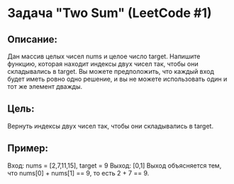 # Задача "Two Sum" (LeetCode #1)

## Описание:

Дан массив целых чисел nums и целое число target. Напишите функцию, которая находит индексы двух чисел так, чтобы они складывались в target. Вы можете предположить, что каждый вход будет иметь ровно одно решение, и вы не можете использовать один и тот же элемент дважды.

## Цель:
Вернуть индексы двух чисел так, чтобы они складывались в target.

## Пример:
Вход: nums = [2,7,11,15], target = 9
Выход: [0,1]
Выход объясняется тем, что nums[0] + nums[1] == 9, то есть 2 + 7 == 9.
